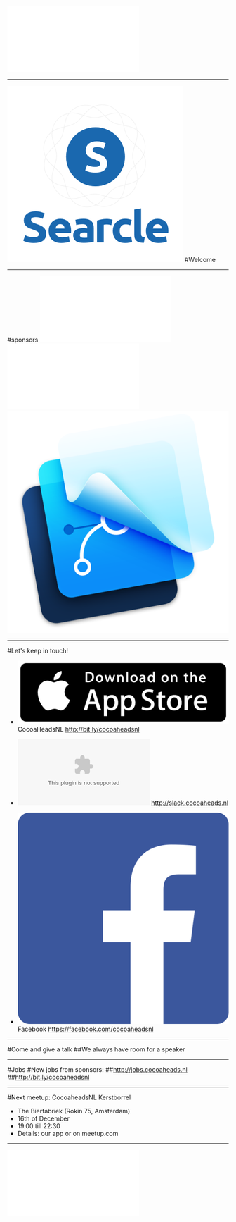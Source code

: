 ![fit](../../Logos/CocoaHeadsNL.pdf)

---
![inline fit center](../../Logos/SearcleLogo.png)
#Welcome

---

#sponsors
![inline fit left](../../Logos/egeniq.pdf) ![inline fit right](../../Logos/xebia.pdf)![inline fit right](../../Logos/framerstudio.png)

---

#Let's keep in touch!

- ![inline](../../Logos/appstore.png) CocoaHeadsNL
http://bit.ly/cocoaheadsnl

- ![inline](../../Logos/slack_cmyk.eps)
http://slack.cocoaheads.nl

- ![inline](../../Logos/Facebook_logo.png) Facebook
https://facebook.com/cocoaheadsnl

---

#Come and give a talk
##We always have room for a speaker

---

#Jobs
#New jobs from sponsors:
##http://jobs.cocoaheads.nl
##http://bit.ly/cocoaheadsnl

---

#Next meetup: CocoaheadsNL Kerstborrel
- The Bierfabriek (Rokin 75, Amsterdam)
- 16th of December
- 19.00 till 22:30
- Details: our app or on meetup.com

---

![fit](../../Logos/CocoaHeadsNL.pdf)
